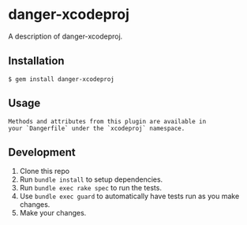 # danger-xcodeproj

A description of danger-xcodeproj.

## Installation

    $ gem install danger-xcodeproj

## Usage

    Methods and attributes from this plugin are available in
    your `Dangerfile` under the `xcodeproj` namespace.

## Development

1. Clone this repo
2. Run `bundle install` to setup dependencies.
3. Run `bundle exec rake spec` to run the tests.
4. Use `bundle exec guard` to automatically have tests run as you make changes.
5. Make your changes.
